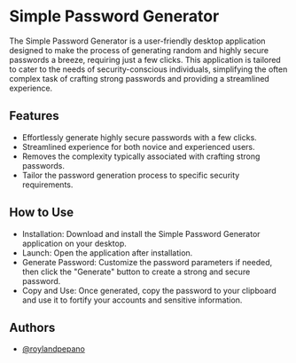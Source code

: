 
# Simple Password Generator

The Simple Password Generator is a user-friendly desktop application designed to make the process of generating random and highly secure passwords a breeze, requiring just a few clicks. This application is tailored to cater to the needs of security-conscious individuals, simplifying the often complex task of crafting strong passwords and providing a streamlined experience.
## Features

- Effortlessly generate highly secure passwords with a few clicks.
- Streamlined experience for both novice and experienced users.
- Removes the complexity typically associated with crafting strong passwords.
- Tailor the password generation process to specific security requirements.

## How to Use

- Installation: Download and install the Simple Password Generator application on your desktop.
- Launch: Open the application after installation.
- Generate Password: Customize the password parameters if needed, then click the "Generate" button to create a strong and secure password.
- Copy and Use: Once generated, copy the password to your clipboard and use it to fortify your accounts and sensitive information.

## Authors

- [@roylandpepano](https://github.com/roylandpepano)

